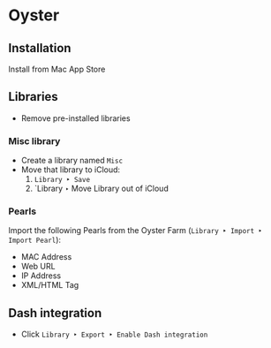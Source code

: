 # Oyster

## Installation

Install from Mac App Store

## Libraries

* Remove pre-installed libraries

### Misc library

* Create a library named `Misc`
* Move that library to iCloud:
  1. `Library ‣ Save`
  2. `Library ‣ Move Library out of iCloud

### Pearls

Import the following Pearls from the Oyster Farm (`Library ‣ Import ‣ Import Pearl`):
* MAC Address
* Web URL
* IP Address
* XML/HTML Tag

## Dash integration

* Click `Library ‣ Export ‣ Enable Dash integration`
